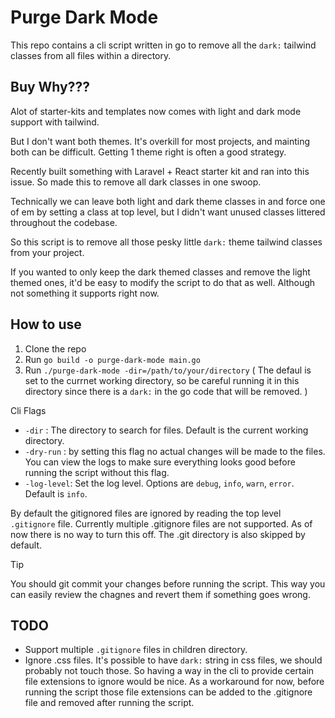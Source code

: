 # Purge Dark Mode

This repo contains a cli script written in go to remove all the `dark:` tailwind classes from all files within a directory.

## Buy Why???

Alot of starter-kits and templates now comes with light and dark mode support with tailwind.

But I don't want both themes. It's overkill for most projects, and mainting both can be difficult. Getting 1 theme right is often a good strategy.

Recently built something with Laravel + React starter kit and ran into this issue. So made this to remove all dark classes in one swoop.

Technically we can leave both light and dark theme classes in and force one of em by setting a class at top level, but I didn't want unused classes littered throughout the codebase.

So this script is to remove all those pesky little `dark:` theme tailwind classes from your project.

If you wanted to only keep the dark themed classes and remove the light themed ones, it'd be easy to modify the script to do that as well. Although not something it supports right now.

## How to use

1. Clone the repo
2. Run `go build -o purge-dark-mode main.go`
3. Run `./purge-dark-mode -dir=/path/to/your/directory` ( The defaul is set to the currnet working directory, so be careful running it in this directory since there is a `dark:` in the go code that will be removed. )

Cli Flags

- `-dir` : The directory to search for files. Default is the current working directory.
- `-dry-run` : by setting this flag no actual changes will be made to the files. You can view the logs to make sure everything looks good before running the script without this flag.
- `-log-level`: Set the log level. Options are `debug`, `info`, `warn`, `error`. Default is `info`.

By default the gitignored files are ignored by reading the top level `.gitignore` file. Currently multiple .gitignore files are not supported. As of now there is no way to turn this off. The .git directory is also skipped by default.

> [!TIP]
> You should git commit your changes before running the script. This way you can easily review the chagnes and revert them if something goes wrong.

## TODO

- Support multiple `.gitignore` files in children directory.
- Ignore .css files. It's possible to have `dark:` string in css files, we should probably not touch those. So having a way in the cli to provide certain file extensions to ignore would be nice. As a workaround for now, before running the script those file extensions can be added to the .gitignore file and removed after running the script.
